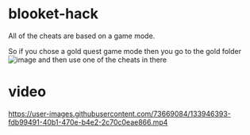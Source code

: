 # blooket-hack
All of the cheats are based on a game mode.

So if you chose a gold quest game mode then you go to the gold folder ![image](https://user-images.githubusercontent.com/73669084/133948292-c476474b-b79b-4760-866e-96ede980ad91.png) and then use one of the cheats in there


# video 
https://user-images.githubusercontent.com/73669084/133946393-fdb99491-40b1-470e-b4e2-2c70c0eae866.mp4
